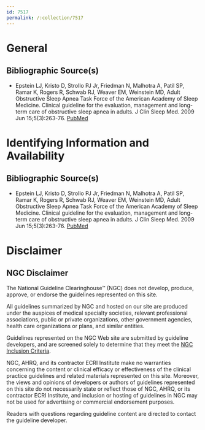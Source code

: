 ```yaml
---
id: 7517
permalink: /:collection/7517
---
```


# General

## Bibliographic Source(s)

- Epstein LJ, Kristo D, Strollo PJ Jr, Friedman N, Malhotra A, Patil SP, Ramar K, Rogers R, Schwab RJ, Weaver EM, Weinstein MD, Adult Obstructive Sleep Apnea Task Force of the American Academy of Sleep Medicine. Clinical guideline for the evaluation, management and long-term care of obstructive sleep apnea in adults. J Clin Sleep Med. 2009 Jun 15;5(3):263-76. [ PubMed ](http://www.ncbi.nlm.nih.gov/entrez/query.fcgi?cmd=Retrieve&db=pubmed&dopt=Abstract&list_uids=19960649)

# Identifying Information and Availability

## Bibliographic Source(s)

- Epstein LJ, Kristo D, Strollo PJ Jr, Friedman N, Malhotra A, Patil SP, Ramar K, Rogers R, Schwab RJ, Weaver EM, Weinstein MD, Adult Obstructive Sleep Apnea Task Force of the American Academy of Sleep Medicine. Clinical guideline for the evaluation, management and long-term care of obstructive sleep apnea in adults. J Clin Sleep Med. 2009 Jun 15;5(3):263-76. [ PubMed ](http://www.ncbi.nlm.nih.gov/entrez/query.fcgi?cmd=Retrieve&db=pubmed&dopt=Abstract&list_uids=19960649)

# Disclaimer

## NGC Disclaimer

The National Guideline Clearinghouse™ (NGC) does not develop, produce, approve, or endorse the guidelines represented on this site.

All guidelines summarized by NGC and hosted on our site are produced under the auspices of medical specialty societies, relevant professional associations, public or private organizations, other government agencies, health care organizations or plans, and similar entities.

Guidelines represented on the NGC Web site are submitted by guideline developers, and are screened solely to determine that they meet the [NGC Inclusion Criteria](/help-and-about/summaries/inclusion-criteria).

NGC, AHRQ, and its contractor ECRI Institute make no warranties concerning the content or clinical efficacy or effectiveness of the clinical practice guidelines and related materials represented on this site. Moreover, the views and opinions of developers or authors of guidelines represented on this site do not necessarily state or reflect those of NGC, AHRQ, or its contractor ECRI Institute, and inclusion or hosting of guidelines in NGC may not be used for advertising or commercial endorsement purposes.

Readers with questions regarding guideline content are directed to contact the guideline developer.

